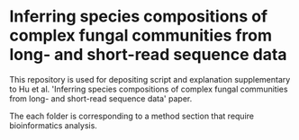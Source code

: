 # Inferring species compositions of complex fungal communities from long- and short-read sequence data
This repository is used for depositing script and explanation supplementary to Hu et al. 'Inferring species compositions of complex fungal communities from long- and short-read sequence data' paper.

The each folder is corresponding to a method section that require bioinformatics analysis.
